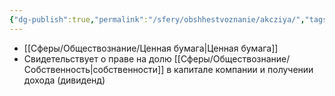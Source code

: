 ```yaml
---
{"dg-publish":true,"permalink":"/sfery/obshhestvoznanie/akcziya/","tags":["Обществознание"]}
---
```


- [[Сферы/Обществознание/Ценная бумага\|Ценная бумага]] 
- Свидетельствует о праве на долю [[Сферы/Обществознание/Собственность\|собственности]] в капитале компании и получении дохода (дивиденд) 
